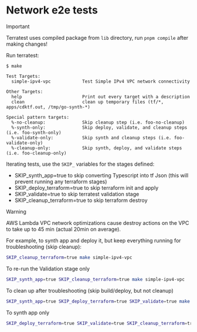 # Network e2e tests


> [!IMPORTANT]
> Terratest uses compiled package from `lib` directory, run `pnpm compile` after making changes!

Run terratest:

```console
$ make

Test Targets:
  simple-ipv4-vpc            Test Simple IPv4 VPC network connectivity

Other Targets:
  help                       Print out every target with a description
  clean                      clean up temporary files (tf/*, apps/cdktf.out, /tmp/go-synth-*)

Special pattern targets:
  %-no-cleanup:              Skip cleanup step (i.e. foo-no-cleanup)
  %-synth-only:              Skip deploy, validate, and cleanup steps (i.e. foo-synth-only)
  %-validate-only:           Skip synth and cleanup steps (i.e. foo-validate-only)
  %-cleanup-only:            Skip synth, deploy, and validate steps (i.e. foo-cleanup-only)
```

Iterating tests, use the `SKIP_` variables for the stages defined:

- SKIP_synth_app=true to skip converting Typescript into tf Json (this will prevent running any terraform stages)
- SKIP_deploy_terraform=true to skip terraform init and apply
- SKIP_validate=true to skip terratest validation stage
- SKIP_cleanup_terraform=true to skip terraform destroy

> [!WARNING]
> AWS Lambda VPC network optimizations cause destroy actions on the VPC to take up to 45 min (actual 20min on average).

For example, to synth app and deploy it, but keep everything running for troubleshooting (skip cleanup):

```sh
SKIP_cleanup_terraform=true make simple-ipv4-vpc
```

To re-run the Validation stage only

```sh
SKIP_synth_app=true SKIP_cleanup_terraform=true make simple-ipv4-vpc
```

To clean up after troubleshooting (skip build/deploy, but not cleanup)

```sh
SKIP_synth_app=true SKIP_deploy_terraform=true SKIP_validate=true make simple-ipv4-vpc
```

To synth app only

```sh
SKIP_deploy_terraform=true SKIP_validate=true SKIP_cleanup_terraform=true make simple-ipv4-vpc
```
